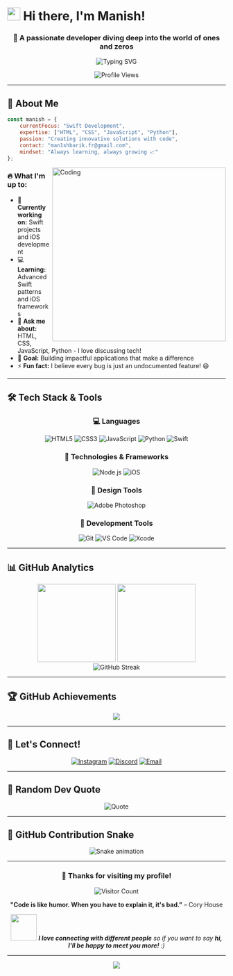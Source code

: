 # <img src="https://raw.githubusercontent.com/MartinHeinz/MartinHeinz/master/wave.gif" width="30px" height="30px" /> Hi there, I'm Manish!

<div align="center">
  
### 🚀 A passionate developer diving deep into the world of ones and zeros

<img src="https://readme-typing-svg.herokuapp.com?font=Fira+Code&size=22&duration=3000&pause=1000&color=36BCF7&center=true&vCenter=true&width=600&lines=Full+Stack+Developer;Swift+Enthusiast;Always+Learning+New+Technologies;Building+Amazing+Digital+Experiences" alt="Typing SVG" />

![Profile Views](https://komarev.com/ghpvc/?username=man1sh&label=Profile%20views&color=brightgreen&style=for-the-badge)

</div>

---

## 🎯 About Me

```javascript
const manish = {
    currentFocus: "Swift Development",
    expertise: ["HTML", "CSS", "JavaScript", "Python"],
    passion: "Creating innovative solutions with code",
    contact: "man1shbarik.fr@gmail.com",
    mindset: "Always learning, always growing 📈"
};
```

<img align="right" alt="Coding" width="400" src="https://cdn.dribbble.com/users/1162077/screenshots/3848914/programmer.gif">

### 🔥 What I'm up to:
- 🔭 **Currently working on:** Swift projects and iOS development
- 💻 **Learning:** Advanced Swift patterns and iOS frameworks
- 💬 **Ask me about:** HTML, CSS, JavaScript, Python - I love discussing tech!
- 🎯 **Goal:** Building impactful applications that make a difference
- ⚡ **Fun fact:** I believe every bug is just an undocumented feature! 😄

---

## 🛠️ Tech Stack & Tools

<div align="center">

### 💻 Languages
![HTML5](https://img.shields.io/badge/HTML5-E34F26?style=for-the-badge&logo=html5&logoColor=white)
![CSS3](https://img.shields.io/badge/CSS3-1572B6?style=for-the-badge&logo=css3&logoColor=white)
![JavaScript](https://img.shields.io/badge/JavaScript-F7DF1E?style=for-the-badge&logo=javascript&logoColor=black)
![Python](https://img.shields.io/badge/Python-3776AB?style=for-the-badge&logo=python&logoColor=white)
![Swift](https://img.shields.io/badge/Swift-FA7343?style=for-the-badge&logo=swift&logoColor=white)

### 🚀 Technologies & Frameworks
![Node.js](https://img.shields.io/badge/Node.js-43853D?style=for-the-badge&logo=node.js&logoColor=white)
![iOS](https://img.shields.io/badge/iOS-000000?style=for-the-badge&logo=ios&logoColor=white)

### 🎨 Design Tools
![Adobe Photoshop](https://img.shields.io/badge/Adobe%20Photoshop-31A8FF?style=for-the-badge&logo=Adobe%20Photoshop&logoColor=white)

### 🔧 Development Tools
![Git](https://img.shields.io/badge/Git-F05032?style=for-the-badge&logo=git&logoColor=white)
![VS Code](https://img.shields.io/badge/VS%20Code-007ACC?style=for-the-badge&logo=visual-studio-code&logoColor=white)
![Xcode](https://img.shields.io/badge/Xcode-1575F9?style=for-the-badge&logo=xcode&logoColor=white)

</div>

---

## 📊 GitHub Analytics

<div align="center">
  <img height="180em" src="https://github-readme-stats.vercel.app/api?username=man1sh&show_icons=true&theme=tokyonight&include_all_commits=true&count_private=true"/>
  <img height="180em" src="https://github-readme-stats.vercel.app/api/top-langs/?username=man1sh&layout=compact&langs_count=8&theme=tokyonight"/>
</div>

<div align="center">
  <img src="https://github-readme-streak-stats.herokuapp.com/?user=man1sh&theme=tokyonight" alt="GitHub Streak" />
</div>



---

## 🏆 GitHub Achievements

<div align="center">
  <img src="https://github-profile-trophy.vercel.app/?username=man1sh&theme=tokyonight&no-frame=true&no-bg=false&margin-w=4&row=2&column=4" />
</div>

---

## 🤝 Let's Connect!

<div align="center">

[![Instagram](https://img.shields.io/badge/Instagram-E4405F?style=for-the-badge&logo=instagram&logoColor=white)](https://instagram.com/man1sh.08)
[![Discord](https://img.shields.io/badge/Discord-7289DA?style=for-the-badge&logo=discord&logoColor=white)](https://discord.gg/man1sh.08)
[![Email](https://img.shields.io/badge/Email-D14836?style=for-the-badge&logo=gmail&logoColor=white)](mailto:man1shbarik.fr@gmail.com)

</div>

---

## 💭 Random Dev Quote

<div align="center">

![Quote](https://quotes-github-readme.vercel.app/api?type=horizontal&theme=tokyonight)

</div>

---

## 🐍 GitHub Contribution Snake

<div align="center">

![Snake animation](https://github.com/man1sh/man1sh/blob/output/github-contribution-grid-snake.svg)

</div>

---

<div align="center">

### 💝 Thanks for visiting my profile!

![Visitor Count](https://profile-counter.glitch.me/man1sh/count.svg)

**"Code is like humor. When you have to explain it, it's bad."** – Cory House

<img src="https://media.giphy.com/media/LnQjpWaON8nhr21vNW/giphy.gif" width="60"> <em><b>I love connecting with different people</b> so if you want to say <b>hi, I'll be happy to meet you more!</b> :)</em>

</div>

---

<div align="center">
  <img src="https://capsule-render.vercel.app/api?type=waving&color=gradient&height=60&section=footer"/>
</div>
